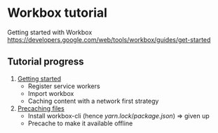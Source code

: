 # Workbox tutorial

Getting started with Workbox https://developers.google.com/web/tools/workbox/guides/get-started

## Tutorial progress

1. [Getting started](https://developers.google.com/web/tools/workbox/guides/get-started)
   - Register service workers
   - Import workbox
   - Caching content with a network first strategy
2. [Precaching files](https://developers.google.com/web/tools/workbox/guides/precache-files/)
   - Install workbox-cli (hence _yarn.lock_/_package.json_) => given up
   - Precache to make it available offline


